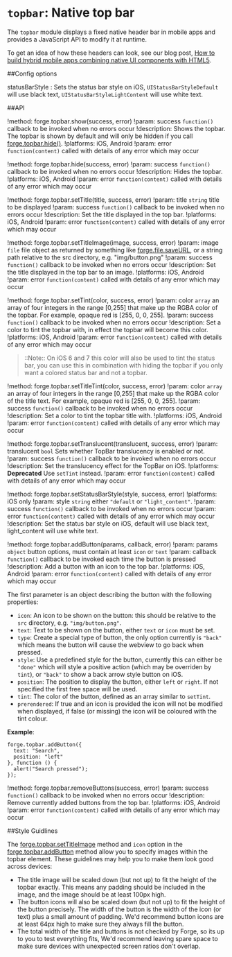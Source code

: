 ``topbar``: Native top bar
==========================

The ``topbar`` module displays a fixed native header bar in mobile apps
and provides a JavaScript API to modify it at runtime.

To get an idea of how these headers can look, see our blog post, [How to build hybrid mobile apps combining native UI components with HTML5](http://trigger.io/cross-platform-application-development-blog/2012/04/30/how-to-build-hybrid-mobile-apps-combining-native-ui-components-with-html5/).


##Config options

statusBarStyle
:	Sets the status bar style on iOS, `UIStatusBarStyleDefault` will use black text, `UIStatusBarStyleLightContent` will use white text.


##API

!method: forge.topbar.show(success, error)
!param: success `function()` callback to be invoked when no errors occur
!description: Shows the topbar. The topbar is shown by default and will only be hidden if you call [forge.topbar.hide()](index.html#forgetopbarhidesuccess-error).
!platforms: iOS, Android
!param: error `function(content)` called with details of any error which may occur

!method: forge.topbar.hide(success, error)
!param: success `function()` callback to be invoked when no errors occur
!description: Hides the topbar.
!platforms: iOS, Android
!param: error `function(content)` called with details of any error which may occur

!method: forge.topbar.setTitle(title, success, error)
!param: title `string` title to be displayed
!param: success `function()` callback to be invoked when no errors occur
!description: Set the title displayed in the top bar.
!platforms: iOS, Android
!param: error `function(content)` called with details of any error which may occur

!method: forge.topbar.setTitleImage(image, success, error)
!param: image `file` file object as returned by something like [forge.file.saveURL](file.html#forgefilesaveurlurl-success-error), or a string path relative to the src directory, e.g. "img/button.png"
!param: success `function()` callback to be invoked when no errors occur
!description: Set the title displayed in the top bar to an image.
!platforms: iOS, Android
!param: error `function(content)` called with details of any error which may occur

!method: forge.topbar.setTint(color, success, error)
!param: color `array` an array of four integers in the range [0,255] that make up the RGBA color of the topbar. For example, opaque red is [255, 0, 0, 255].
!param: success `function()` callback to be invoked when no errors occur
!description: Set a color to tint the topbar with, in effect the topbar will become this color.
!platforms: iOS, Android
!param: error `function(content)` called with details of any error which may occur

> ::Note:: On iOS 6 and 7 this color will also be used to tint the status bar, you can
use this in combination with hiding the topbar if you only want a
colored status bar and not a topbar.

!method: forge.topbar.setTitleTint(color, success, error)
!param: color `array` an array of four integers in the range [0,255] that make up the RGBA color of the title text. For example, opaque red is [255, 0, 0, 255].
!param: success `function()` callback to be invoked when no errors occur
!description: Set a color to tint the topbar title with.
!platforms: iOS, Android
!param: error `function(content)` called with details of any error which may occur

!method: forge.topbar.setTranslucent(translucent, success, error)
!param: translucent `bool` Sets whether TopBar translucency is enabled or not.
!param: success `function()` callback to be invoked when no errors occur
!description: Set the translucency effect for the TopBar on iOS.
!platforms: **Deprecated** Use `setTint` instead.
!param: error `function(content)` called with details of any error which may occur

!method: forge.topbar.setStatusBarStyle(style, success, error)
!platforms: iOS only
!param: style `string` either ``"default`` or ``"light_content"``.
!param: success `function()` callback to be invoked when no errors occur
!param: error `function(content)` called with details of any error which may occur
!description: Set the status bar style on iOS, default will use black text, light_content will use white text.

!method: forge.topbar.addButton(params, callback, error)
!param: params `object` button options, must contain at least ``icon`` or ``text``
!param: callback `function()` callback to be invoked each time the button is pressed
!description: Add a button with an icon to the top bar.
!platforms: iOS, Android
!param: error `function(content)` called with details of any error which may occur

The first parameter is an object describing the button with the following properties:

-  ``icon``: An icon to be shown on the button: this should be relative
   to the ``src`` directory, e.g. ``"img/button.png"``.
-  ``text``: Text to be shown on the button, either ``text`` or ``icon``
   must be set.
-  ``type``: Create a special type of button, the only option currently
   is ``"back"`` which means the button will cause the webview to go
   back when pressed.
-  ``style``: Use a predefined style for the button, currently this can
   either be ``"done"`` which will style a positive action (which may be
   overriden by ``tint``), or ``"back"`` to show a back arrow style
   button on iOS.
-  ``position``: The position to display the button, either ``left`` or
   ``right``. If not specified the first free space will be used.
-  ``tint``: The color of the button, defined as an array similar to
   ``setTint``.
-  ``prerendered``: If true and an icon is provided the icon will not be modified when displayed, if false (or missing) the icon will be coloured with the tint colour.

**Example**:

    forge.topbar.addButton({
      text: "Search",
      position: "left"
    }, function () {
      alert("Search pressed");
    });

!method: forge.topbar.removeButtons(success, error)
!param: success `function()` callback to be invoked when no errors occur
!description: Remove currently added buttons from the top bar.
!platforms: iOS, Android
!param: error `function(content)` called with details of any error which may occur

##Style Guidlines

The [forge.topbar.setTitleImage](index.html#forgetopbarsettitleimageimage-success-error) method and ``icon`` option in the [forge.topbar.addButton](index.html#forgetopbaraddbuttonparams-callback-error)
method allow you to specify images within the topbar element. These
guidelines may help you to make them look good across devices:

-  The title image will be scaled down (but not up) to fit the
height of the topbar exactly. This means any padding should be
included in the image, and the image should be at least 100px
high.
-  The button icons will also be scaled down (but not up) to fit the
height of the button precisely. The width of the button is the
width of the icon (or text) plus a small amount of padding. We'd
recommend button icons are at least 64px high to make sure they
always fill the button.
-  The total width of the title and buttons is not checked by Forge,
so its up to you to test everything fits, We'd recommend leaving
spare space to make sure devices with unexpected screen ratios
don't overlap.
